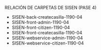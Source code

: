 RELACIÓN DE CARPETAS DE SISEN (PASE 4) 

- SISEN-back-createcasilla-1190-04
- SISEN-front-admin-1190-04
- SISEN-front-citizen-1190-04
- SISEN-front-createcasilla-1190-04
- SISEN-webservice-admin-1190-04
- SISEN-webservice-citizen-1190-04
